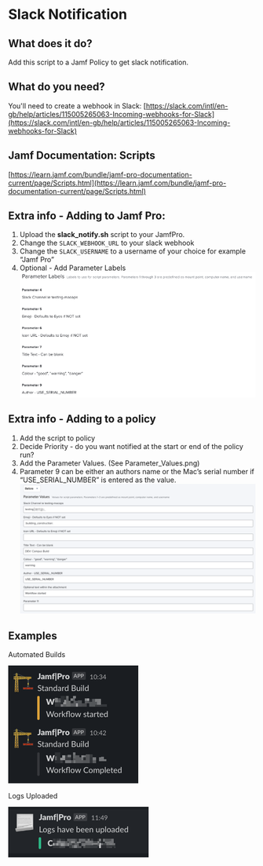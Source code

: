 # Slack Notification

## What does it do?

Add this script to a Jamf Policy to get slack notification.

## What do you need?

You'll need to create a webhook in Slack:
[https://slack.com/intl/en-gb/help/articles/115005265063-Incoming-webhooks-for-Slack](https://slack.com/intl/en-gb/help/articles/115005265063-Incoming-webhooks-for-Slack)

## Jamf Documentation: Scripts

[https://learn.jamf.com/bundle/jamf-pro-documentation-current/page/Scripts.html](https://learn.jamf.com/bundle/jamf-pro-documentation-current/page/Scripts.html)

## Extra info - Adding to Jamf Pro:

1. Upload the ****slack_notify.sh**** script to your JamfPro.
2. Change the `SLACK_WEBHOOK_URL` to your slack webhook
3. Change the `SLACK_USERNAME` to a username of your choice for example “Jamf Pro”
4. Optional - Add Parameter Labels
![alt text](https://github.com/notverypc/slack_notification/blob/main/Parameter_Labels.png)

## Extra info - Adding to a policy

1. Add the script to policy
2. Decide Priority - do you want notified at the start or end of the policy run?
3. Add the Parameter Values. (See Parameter_Values.png)
4. Parameter 9 can be either an authors name or the Mac’s serial number if “USE_SERIAL_NUMBER” is entered as the value.
![alt text](https://github.com/notverypc/slack_notification/blob/main/Parameter_Values.png)

## Examples

Automated Builds

![alt text](https://github.com/notverypc/slack_notification/blob/main/Automated_builds.png)

Logs Uploaded

![alt text](https://github.com/notverypc/slack_notification/blob/main/Logs_Uploaded.png)
